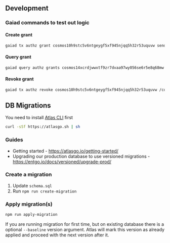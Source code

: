 ## Development

### Gaiad commands to test out logic

#### Create grant

```bash
gaiad tx authz grant cosmos10h9stc5v6ntgeygf5xf945njqq5h32r53uquvw send --spend-limit=100860uatom --from cosmos14xcrdjwwxtf9zr7dvaa97wy056se6r5e8q68mw --node http://localhost:16657 --chain-id gaialocal-1 --from test3 --fees=500uatom
```

#### Query grant

```bash
gaiad query authz grants cosmos14xcrdjwwxtf9zr7dvaa97wy056se6r5e8q68mw cosmos10h9stc5v6ntgeygf5xf945njqq5h32r53uquvw /cosmos.bank.v1beta1.MsgSend --node http://localhost:16657
```

#### Revoke grant

```bash
gaiad tx authz revoke cosmos10h9stc5v6ntgeygf5xf945njqq5h32r53uquvw /cosmos.bank.v1beta1.MsgSend --from cosmos14xcrdjwwxtf9zr7dvaa97wy056se6r5e8q68mw --node http://localhost:16657 --chain-id gaialocal-1 --from test3 --fees=500uatom
```

## DB Migrations

You need to install [Atlas CLI](https://atlasgo.io/) first

```bash
curl -sSf https://atlasgo.sh | sh
```

### Guides

- Getting started - https://atlasgo.io/getting-started/
- Upgrading our production database to use versioned migrations - https://entgo.io/docs/versioned/upgrade-prod/

### Create a migration

1. Update `schema.sql`
2. Run `npm run create-migration`

### Apply migration(s)

```bash
npm run apply-migration
```

If you are running migration for first time, but on existing database there is a optional `--baseline` version argument. Atlas will mark this version as already applied and proceed with the next version after it.